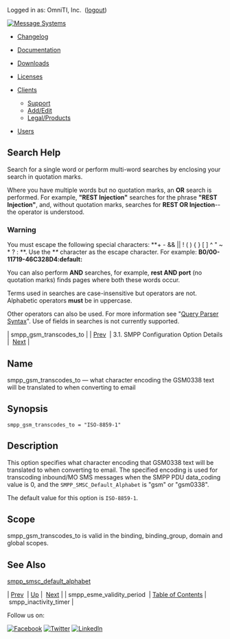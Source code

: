 Logged in as: OmniTI, Inc.  ([logout](https://support.messagesystems.com/logout.php))

[![Message Systems](https://support.messagesystems.com/images/ms-white205.png)](https://support.messagesystems.com/start.php) 

*   [Changelog](https://support.messagesystems.com/start.php?show=changelog)
*   [Documentation](https://support.messagesystems.com/docs/)
*   [Downloads](https://support.messagesystems.com/start.php)

*   [Licenses](https://support.messagesystems.com/license_summary.php)
*   <a href="">Clients</a>
    *   [Support](https://support.messagesystems.com/cs.php)
    *   [Add/Edit](https://support.messagesystems.com/edit_client.php)
    *   [Legal/Products](https://support.messagesystems.com/edit_products.php)
*   [Users](https://support.messagesystems.com/edit_customer.php)

## Search Help

Search for a single word or perform multi-word searches by enclosing your search in quotation marks.

Where you have multiple words but no quotation marks, an **OR** search is performed. For example, **"REST Injection"** searches for the phrase **"REST Injection"**, and, without quotation marks, searches for **REST OR Injection**--the operator is understood.

### Warning

You must escape the following special characters: **+ - && || ! ( ) { } [ ] ^ " ~ * ? : \**. Use the **\** character as the escape character. For example: **B0/00-11719-46C328D4\:default\:**

You can also perform **AND** searches, for example, **rest AND port** (no quotation marks) finds pages where both these words occur.

Terms used in searches are case-insensitive but operators are not. Alphabetic operators **must** be in uppercase.

Other operators can also be used. For more information see "[Query Parser Syntax](https://lucene.apache.org/core/old_versioned_docs/versions/3_0_0/queryparsersyntax.html)". Use of fields in searches is not currently supported.

| smpp_gsm_transcodes_to |
| [Prev](mobility.conf.smpp_esme_validity_period.php)  | 3.1. SMPP Configuration Option Details |  [Next](mobility.conf.smpp_inactivity_timer.php) |

<a name="mobility.conf.smpp_gsm_transcodes_to"></a>
## Name

smpp_gsm_transcodes_to — what character encoding the GSM0338 text will be translated to when converting to email

## Synopsis

`smpp_gsm_transcodes_to = "ISO-8859-1"`

<a name="idp1773040"></a>
## Description

This option specifies what character encoding that GSM0338 text will be translated to when converting to email. The specified encoding is used for transcoding inbound/MO SMS messages when the SMPP PDU data_coding value is 0, and the `SMPP_SMSC_Default_Alphabet` is "gsm" or "gsm0338".

The default value for this option is `ISO-8859-1`.

<a name="idp1776496"></a>
## Scope

smpp_gsm_transcodes_to is valid in the binding, binding_group, domain and global scopes.

<a name="idp1778384"></a>
## See Also

[smpp_smsc_default_alphabet](mobility.conf.smpp_smsc_default_alphabet.php "smpp_smsc_default_alphabet")

| [Prev](mobility.conf.smpp_esme_validity_period.php)  | [Up](mobility.smpp.options.php#mobility.conf) |  [Next](mobility.conf.smpp_inactivity_timer.php) |
| smpp_esme_validity_period  | [Table of Contents](index.php) |  smpp_inactivity_timer |

Follow us on:

[![Facebook](https://support.messagesystems.com/images/icon-facebook.png)](http://www.facebook.com/messagesystems) [![Twitter](https://support.messagesystems.com/images/icon-twitter.png)](http://twitter.com/#!/MessageSystems) [![LinkedIn](https://support.messagesystems.com/images/icon-linkedin.png)](http://www.linkedin.com/company/message-systems)